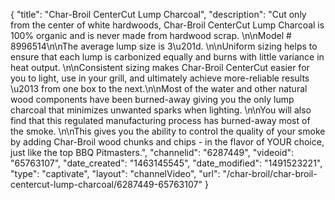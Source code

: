{
    "title": "Char-Broil CenterCut Lump Charcoal",
    "description": "Cut only from the center of white hardwoods, Char-Broil CenterCut Lump Charcoal is 100% organic and is never made from hardwood scrap.  \n\nModel # 8996514\n\nThe average lump size is 3\u201d.  \n\nUniform sizing helps to ensure that each lump is carbonized equally and burns with little variance in heat output.  \n\nConsistent sizing makes Char-Broil CenterCut easier for you to light, use in your grill, and ultimately achieve more-reliable results \u2013 from one box to the next.\n\nMost of the water and other natural wood components have been burned-away giving you the only lump charcoal that minimizes unwanted sparks when lighting.  \n\nYou will also find that this regulated manufacturing process has burned-away most of the smoke.  \n\nThis gives you the ability to control the quality of your smoke by adding Char-Broil wood chunks and chips  - in the flavor of YOUR choice, just like the top BBQ Pitmasters.",
    "channelid": "6287449",
    "videoid": "65763107",
    "date_created": "1463145545",
    "date_modified": "1491523221",
    "type": "captivate",
    "layout": "channelVideo",
    "url": "\/char-broil\/char-broil-centercut-lump-charcoal\/6287449-65763107"
}